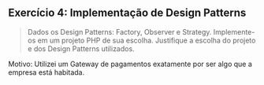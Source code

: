 ## Exercício 4: Implementação de Design Patterns

> Dados os Design Patterns: Factory, Observer e Strategy. Implemente-os em um projeto PHP de sua escolha. Justifique a escolha do projeto e dos Design Patterns utilizados.

Motivo: Utilizei um Gateway de pagamentos exatamente por ser algo que a empresa está habitada.
